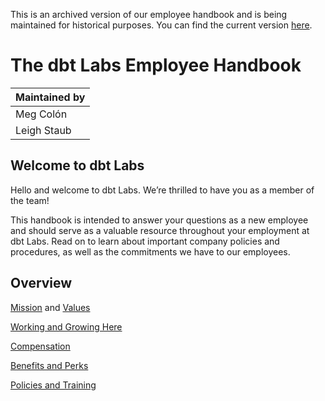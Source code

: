  
 This is an archived version of our employee handbook and is being maintained for historical purposes. You can find the current version [here](https://github.com/dbt-labs/handbook/blob/main/docs/about_dbt_labs.md).
 
# The dbt Labs Employee Handbook

| Maintained by |
|---|
| Meg Colón |
| Leigh Staub |

## Welcome to dbt Labs
Hello and welcome to dbt Labs. We’re thrilled to have you as a member of the team!

This handbook is intended to answer your questions as a new employee and should serve as a valuable resource throughout your employment at dbt Labs. Read on to learn about important company policies and procedures, as well as the commitments we have to our employees.

## Overview
[Mission](/mission.md) and [Values](/values.md)

[Working and Growing Here](/handbook/working_and_growing_here.md)

[Compensation](/handbook/compensation.md)

[Benefits and Perks](/handbook/benefits.md)

[Policies and Training](/handbook/policies_and_training.md)
